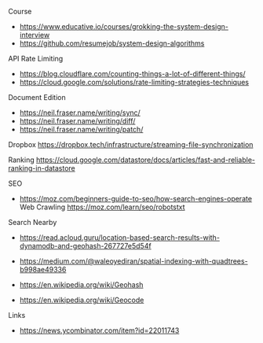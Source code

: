 Course
- https://www.educative.io/courses/grokking-the-system-design-interview
- https://github.com/resumejob/system-design-algorithms

API Rate Limiting
- https://blog.cloudflare.com/counting-things-a-lot-of-different-things/
- https://cloud.google.com/solutions/rate-limiting-strategies-techniques

Document Edition
- https://neil.fraser.name/writing/sync/
- https://neil.fraser.name/writing/diff/
- https://neil.fraser.name/writing/patch/

Dropbox
https://dropbox.tech/infrastructure/streaming-file-synchronization

Ranking
https://cloud.google.com/datastore/docs/articles/fast-and-reliable-ranking-in-datastore

SEO
- https://moz.com/beginners-guide-to-seo/how-search-engines-operate                                                                                                 
Web Crawling
https://moz.com/learn/seo/robotstxt

Search Nearby
- https://read.acloud.guru/location-based-search-results-with-dynamodb-and-geohash-267727e5d54f

- https://medium.com/@waleoyediran/spatial-indexing-with-quadtrees-b998ae49336
- https://en.wikipedia.org/wiki/Geohash
- https://en.wikipedia.org/wiki/Geocode


Links
- https://news.ycombinator.com/item?id=22011743
